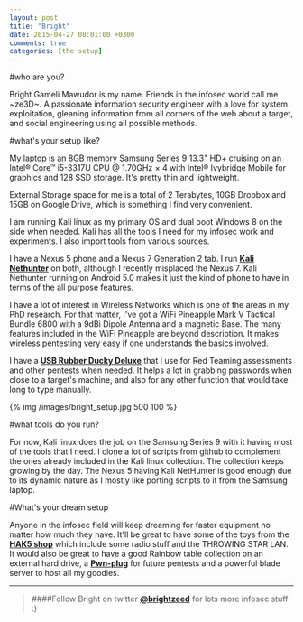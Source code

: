 ```yaml
---
layout: post
title: "Bright"
date: 2015-04-27 08:01:00 +0300
comments: true
categories: [the setup]
---
```


#who are you?

Bright Gameli Mawudor is my name. Friends in the infosec world call me ~ze3D~. A passionate information security engineer with a love for system exploitation, gleaning information from all corners of the web about a target, and social engineering using all possible methods.

<!--more-->

#what's your setup like?

My laptop is an 8GB memory Samsung Series 9 13.3" HD+ cruising on an Intel® Core™ i5-3317U CPU @ 1.70GHz × 4 with Intel® Ivybridge Mobile for graphics and 128 SSD storage. It's pretty thin and lightweight. 

External Storage space for me is a total of 2 Terabytes, 10GB Dropbox and 15GB on Google Drive, which is something I find very convenient.

I am running Kali linux as my primary OS and dual boot Windows 8 on the side when needed. Kali has all the tools I need for my infosec work and experiments. I also import tools from various sources.

I have a Nexus 5 phone and a Nexus 7 Generation 2 tab. I run <a href="http://www.nethunter.com/" target="_blank">**Kali Nethunter**</a> on both, although I recently misplaced the Nexus 7. Kali Nethunter running on Android 5.0 makes it just the kind of phone to have in terms of the all purpose features.

I have a lot of interest in Wireless Networks which is one of the areas in my PhD research. For that matter, I've got a WiFi Pineapple Mark V Tactical Bundle 6800 with a 9dBi Dipole Antenna and a magnetic Base. The many features included in the WiFi Pineapple are beyond description. It makes wireless pentesting very easy if one understands the basics involved.

I have a <a href="http://hakshop.myshopify.com/collections/usb-rubber-ducky/products/usb-rubber-ducky-deluxe?variant=353378649" target="_blank">**USB Rubber Ducky Deluxe**</a> that I use for Red Teaming assessments and other pentests when needed. It helps a lot in grabbing passwords when close to a target's machine, and also for any other function that would take long to type manually.

{% img /images/bright_setup.jpg 500 100 %}

#what tools do you run?

For now, Kali linux does the job on the Samsung Series 9 with it having most of the tools that I need. I clone a lot of scripts from github to complement the ones already included in the Kali linux collection. The collection keeps growing by the day. The Nexus 5 having Kali NetHunter is good enough due to its dynamic nature as I mostly like porting scripts to it from the Samsung laptop.

#What's your dream setup

Anyone in the infosec field will keep dreaming for faster equipment no matter how much they have. 
It'll be great to have some of the toys from the <a href="http://hakshop.myshopify.com/" target="_blank">**HAK5 shop**</a> which include some radio stuff and the THROWING STAR LAN. It would also be great to have a good Rainbow table collection on an external hard drive, a <a href="https://www.pwnieexpress.com/product/pwn-plug-r3penetration-testing-device/" target="_blank">**Pwn-plug**</a> for future pentests and a powerful blade server to host all my goodies.

***

> ####Follow Bright on twitter <a href="https://twitter.com/BRIGHTZEED" target="_blank">**@brightzeed**</a> for lots more infosec stuff :)